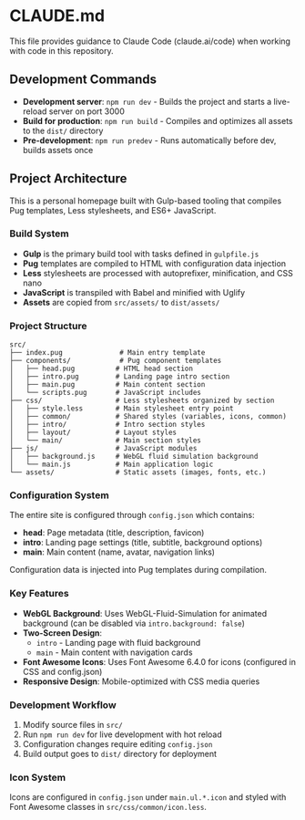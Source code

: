 # CLAUDE.md

This file provides guidance to Claude Code (claude.ai/code) when working with code in this repository.

## Development Commands

- **Development server**: `npm run dev` - Builds the project and starts a live-reload server on port 3000
- **Build for production**: `npm run build` - Compiles and optimizes all assets to the `dist/` directory
- **Pre-development**: `npm run predev` - Runs automatically before dev, builds assets once

## Project Architecture

This is a personal homepage built with Gulp-based tooling that compiles Pug templates, Less stylesheets, and ES6+ JavaScript.

### Build System
- **Gulp** is the primary build tool with tasks defined in `gulpfile.js`
- **Pug** templates are compiled to HTML with configuration data injection
- **Less** stylesheets are processed with autoprefixer, minification, and CSS nano
- **JavaScript** is transpiled with Babel and minified with Uglify
- **Assets** are copied from `src/assets/` to `dist/assets/`

### Project Structure
```
src/
├── index.pug              # Main entry template
├── components/            # Pug component templates
│   ├── head.pug          # HTML head section
│   ├── intro.pug         # Landing page intro section
│   ├── main.pug          # Main content section
│   └── scripts.pug       # JavaScript includes
├── css/                  # Less stylesheets organized by section
│   ├── style.less        # Main stylesheet entry point
│   ├── common/           # Shared styles (variables, icons, common)
│   ├── intro/            # Intro section styles
│   ├── layout/           # Layout styles
│   └── main/             # Main section styles
├── js/                   # JavaScript modules
│   ├── background.js     # WebGL fluid simulation background
│   └── main.js           # Main application logic
└── assets/               # Static assets (images, fonts, etc.)
```

### Configuration System
The entire site is configured through `config.json` which contains:
- **head**: Page metadata (title, description, favicon)
- **intro**: Landing page settings (title, subtitle, background options)
- **main**: Main content (name, avatar, navigation links)

Configuration data is injected into Pug templates during compilation.

### Key Features
- **WebGL Background**: Uses WebGL-Fluid-Simulation for animated background (can be disabled via `intro.background: false`)
- **Two-Screen Design**: 
  - `intro` - Landing page with fluid background
  - `main` - Main content with navigation cards
- **Font Awesome Icons**: Uses Font Awesome 6.4.0 for icons (configured in CSS and config.json)
- **Responsive Design**: Mobile-optimized with CSS media queries

### Development Workflow
1. Modify source files in `src/`
2. Run `npm run dev` for live development with hot reload
3. Configuration changes require editing `config.json`
4. Build output goes to `dist/` directory for deployment

### Icon System
Icons are configured in `config.json` under `main.ul.*.icon` and styled with Font Awesome classes in `src/css/common/icon.less`.